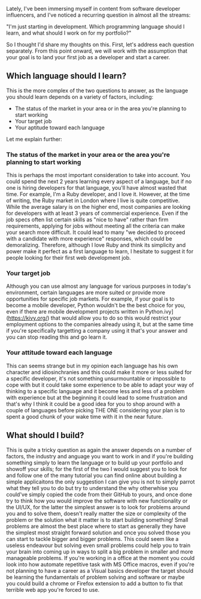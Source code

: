 Lately, I've been immersing myself in content from software developer influencers, and I've noticed a recurring question in almost all the streams:

"I'm just starting in development. Which programming language should I learn, and what should I work on for my portfolio?"

So I thought I'd share my thoughts on this. First, let's address each question separately. From this point onward, we will work with the assumption that your goal is to land your first job as a developer and start a career.

## Which language should I learn?

This is the more complex of the two questions to answer, as the language you should learn depends on a variety of factors, including:

- The status of the market in your area or in the area you're planning to start working
- Your target job
- Your aptitude toward each language

Let me explain further:

### The status of the market in your area or the area you're planning to start working

This is perhaps the most important consideration to take into account. You could spend the next 2 years learning every aspect of a language, but if no one is hiring developers for that language, you'll have almost wasted that time. For example, I'm a Ruby developer, and I love it. However, at the time of writing, the Ruby market in London where I live is quite competitive. While the average salary is on the higher end, most companies are looking for developers with at least 3 years of commercial experience. Even if the job specs often list certain skills as "nice to have" rather than firm requirements, applying for jobs without meeting all the criteria can make your search more difficult. It could lead to many "we decided to proceed with a candidate with more experience" responses, which could be demoralizing. Therefore, although I love Ruby and think its simplicity and power make it perfect as a first language to learn, I hesitate to suggest it for people looking for their first web development job.

### Your target job

Although you can use almost any language for various purposes in today's environment, certain languages are more suited or provide more opportunities for specific job markets. For example, if your goal is to become a mobile developer, Python wouldn't be the best choice for you, even if there are mobile development projects written in Python.ivy](https://kivy.org/) that would allow you to do so this would restrict your employment options to the companies already using it, but at the same time if you're specifically targetting a company using it that's your answer and you can stop reading this and go learn it.

### Your attitude toward each language

This can seems strange but in my opinion each language has his own character and idiosinchranies and this could make it more or less suited for a specific developer, it's not something unsurmountable or impossible to cope with but it could take some experience to be able to adapt your way of thinking to a specific language and it become less and less of a problem with experience but at the beginning it could lead to some frustration and that's why I think it could be a good idea for you to shop around with a couple of languages before picking THE ONE considering your plan is to spent a good chunk of your wake time with it in the near future.

## What should I build?

This is quite a tricky question as again the answer depends on a number of factors, the industry and anguage you want to work in and if you're building something simply to learn the language or to build up your portfolio and showoff your skills; for the first of the two I would suggest you to look for and follow one of the many tutorial you can find online about building a simple applicaitons  the only suggestion I can give you is not to simply parrot what they tell you to do but try to understand the why otherwhise you could've simply copied the code from their GitHub to yours, and once done try to think how you would improve the software with new functionality or the UI/UX, for the latter the simplest answer is to look for problems around you and to solve them, doesn't really matter the size or complexity of the problem or the solution what it matter is to start building something! Small problems are almost the best place where to start as generally they have the simplest most straight forward solution and once you solved those you can start to tackle bigger and bigger problems.
This could seem like a useless endeavour but solving even small problems could help you to train your brain into coming up in ways to split a big problem in smaller and more manageable problems.
If you're working in a office at the moment you could look into how automate repetitive task with MS Office macros, even if you're not planning to have a career as a Visual basics developer the target should be learning the fundamentals of problem solving and software or maybe you could build a chrome or Firefox extension to add a button to fix that terrible web app you're forced to use.